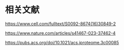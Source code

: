 # 相关文献
https://www.cell.com/fulltext/S0092-8674(16)30849-2

https://www.nature.com/articles/s41467-023-37462-4

https://pubs.acs.org/doi/10.1021/acs.jproteome.3c00085

